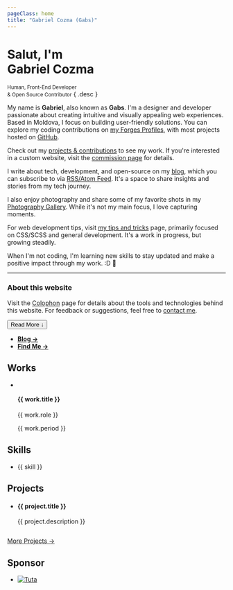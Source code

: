```yaml
---
pageClass: home
title: "Gabriel Cozma (Gabs)"
---
```


# Salut, I'm <br><span>Gabriel Cozma</span>

<small>Human, Front-End Developer <br>& Open Source Contributor</small> { .desc }

<div class="fade-text">

My name is **Gabriel**, also known as **Gabs**. I'm a designer and developer passionate about creating intuitive and visually appealing web experiences. Based in <span class="🇲🇩">Moldova</span>, I focus on building user-friendly solutions. You can explore my coding contributions on [my Forges Profiles](/find#contributions), with most projects hosted on [GitHub](https://github.com/GabsEdits).

Check out my [projects & contributions](/projects) to see my work. If you're interested in a custom website, visit the [commission page](/commissions) for details.

I write about tech, development, and open-source on my [blog](/blog/), which you can subscribe to via [RSS/Atom Feed](/atom.xml). It's a space to share insights and stories from my tech journey.

I also enjoy photography and share some of my favorite shots in my [Photography Gallery](https://photo.gxbs.dev). While it's not my main focus, I love capturing moments.

For web development tips, visit [my tips and tricks](https://tips.gxbs.dev) page, primarily focused on CSS/SCSS and general development. It's a work in progress, but growing steadily.

When I'm not coding, I'm learning new skills to stay updated and make a positive impact through my work. :D :rocket:

---

### About this website

Visit the [Colophon](/colophon) page for details about the tools and technologies behind this website. For feedback or suggestions, feel free to [contact me](/find).

</div>

<div class="button-center">
<button class="action-button" id="read-more-button">Read More ↓</button>
</div>

<section class="cards">

- [**Blog →**](/blog)
- [**Find Me →**](/find)

</section>

## Works

<div class="works">
  <ul>
    <li v-for="work in [
      {
        title: 'Vanilla OS',
        role: 'Volunteer (& more) - Team Member',
        period: 'Jul. 2024 - Present',
        adaptiveLogo: true
      },
      {
        title: 'Bottles',
        role: 'Volunteer - Team Member',
        period: 'Oct. 2024 - Present',
        adaptiveLogo: true
      },
      {
        title: 'HackClub',
        role: 'Community Member',
        period: 'Dec. 2024 - Present',
      }
    ]" :key="work.title" class="work-item">
      <div class="work-info">
        <img :src="`/assets/works/${work.title.replace(/\s+/g, '').toLowerCase()}${work.adaptiveLogo ? isDarkMode ? '-dark' : '-light' : ''}.svg#static`" :alt="`${work.title} Logo`">
        <div class="work-desc">
          <h4>{{ work.title }}</h4>
          <p>{{ work.role }}</p>
        </div>
      </div>
      <p class="work-period">{{ work.period }}</p>
    </li>
  </ul>
</div>

## Skills

<ul class="skills">
  <li v-for="skill in ['HTML', 'CSS', 'JavaScript', 'TypeScript', 'Vue.js', 'Next.js', 'Nuxt', 'Vite', 'React', 'Astro', 'Svelte', 'Fresh.js', 'Hono', 'Java', 'Liquid', 'Tailwind CSS', 'Sass', 'Node.js', 'Deno', 'Docker', 'Git', 'Bash', 'DevOps', 'GitHub Actions', 'Release Management', 'GitHub Actions', '& learning other skills']">
    {{ skill }}
  </li>
</ul>

## Projects

<ul class="projects">
  <li v-for="project in [
    {
      title: 'Steno',
      link: 'https://github.com/stenodevs/steno',
      description: 'A modern and simple static site generator.'
    },
    {
      title: '@feed',
      link: 'https://jsr.io/@feed/feed',
      description: 'A fast and easy-to-use feed generator for Deno.'
    }
  ]" :key="project.title" class="project-item">
    <div class="project-info">
        <h4><a :href="project.link">{{ project.title }}</a></h4>
        <p>{{ project.description }}</p>
    </div>
      <img :src="`/assets/projects/${project.title.replace(/\s+/g, '').toLowerCase()}.png#static`" :alt="`Screenshot of ${project.title}`">
  </li>
</ul>

<div class="button-center">
<a class="action-button" href="/projects">More Projects -></a>
</div>

## Sponsor

<section class="sponsors">

- [![Tuta](https://tuta.com/assets/Logo_text.LuqsxYBF_Z2cigi2.webp#no-border#static)](https://tuta.com)

</section>

<script setup lang="ts">
import { onMounted } from 'vue';

let isDarkMode = false;

if (typeof window !== 'undefined') {
  isDarkMode = window.matchMedia('(prefers-color-scheme: dark)').matches;
}

const animate = (
  ctx: CanvasRenderingContext2D,
  snowflakes: { x: number; y: number; radius: number; speed: number; opacity: number }[],
  canvas: HTMLCanvasElement,
  maxFlakes: number,
) => {
  ctx.clearRect(0, 0, canvas.width, canvas.height);
  if (snowflakes.length < maxFlakes && Math.random() < 0.05) {
    snowflakes.push({
      x: Math.random() * canvas.width,
      y: 0,
      radius: Math.random() * 7 + 3,
      speed: Math.random() * 0.5 + 0.3,
      opacity: Math.random() * 0.6 + 0.4,
    });
  }
  snowflakes.forEach((flake) => {
    ctx.save();
    ctx.beginPath();
    for (let i = 0; i < 6; i++) {
      ctx.moveTo(flake.x, flake.y);
      ctx.lineTo(
        flake.x + Math.cos(Math.PI * 2 * i / 6) * flake.radius,
        flake.y + Math.sin(Math.PI * 2 * i / 6) * flake.radius,
      );
    }
    ctx.strokeStyle = `rgba(255, 255, 255, ${flake.opacity})`;
    ctx.lineWidth = 1.5;
    ctx.stroke();
    ctx.restore();
    flake.x += Math.sin(flake.y / 50) * 0.3;
    flake.y += flake.speed * 0.5;
    if (flake.y > canvas.height) {
      flake.y = 0;
      flake.x = Math.random() * canvas.width;
    }
  });
  requestAnimationFrame(() => animate(ctx, snowflakes, canvas, maxFlakes));
};

onMounted(() => {
  if (typeof window === 'undefined') {
    return;
  }

  if (window?.matchMedia?.("(prefers-reduced-motion: reduce)").matches) {
    return;
  }
  if (
    new Date().getMonth() === 11 && new Date().getDate() >= 23 &&
    new Date().getDate() <= 31
  ) {
    const wrapper = document.createElement("div");
    wrapper.classList.add("snow");
    wrapper.style.position = "fixed";
    wrapper.style.top = "0";
    wrapper.style.left = "0";
    wrapper.style.width = "100%";
    wrapper.style.height = "100px";
    wrapper.style.pointerEvents = "none";
    wrapper.style.zIndex = "9999";
    wrapper.style.maskImage =
      "linear-gradient(to top, rgba(0, 0, 0, 0), rgba(0, 0, 0, 1) 35px)";
    wrapper.style.transition = "opacity 0.3s ease-in-out";
    const canvas = document.createElement("canvas");
    canvas.style.width = "100%";
    canvas.style.height = "100%";
    canvas.width = window.innerWidth * 2;
    canvas.height = 200;
    wrapper.appendChild(canvas);
    document.body.appendChild(wrapper);
    const ctx = canvas.getContext("2d");
    const snowflakes: { x: number; y: number; radius: number; speed: number; opacity: number }[] = [];
    const getMaxFlakes = () => {
      return window.innerWidth <= 800 ? 25 : 50;
    };
    let maxFlakes = getMaxFlakes();
    if (ctx) {
      animate(ctx, snowflakes, canvas, maxFlakes);
    }
    window.addEventListener("resize", () => {
      canvas.width = window.innerWidth * 2;
      canvas.height = 200;
      maxFlakes = getMaxFlakes();
      if (snowflakes.length > maxFlakes) {
        snowflakes.length = maxFlakes;
      }
    });
    window.addEventListener("scroll", () => {
      const scrollTop = window.scrollY || document.documentElement.scrollTop;
      if (scrollTop > 100) {
        wrapper.style.opacity = Math.max(0, 1 - (scrollTop - 100) / 200)
          .toString();
      } else {
        wrapper.style.opacity = "1";
      }
    });
  }

  const readMoreBtn = document.querySelector('#read-more-button');
  const fadeText = document.querySelector('.fade-text');

  if (readMoreBtn && fadeText) {
    readMoreBtn.addEventListener('click', () => {
      fadeText.classList.toggle('expanded');
      readMoreBtn.textContent = fadeText.classList.contains('expanded')
        ? 'Read Less ↑'
        : 'Read More ↓';
    });
  }
});
</script>
